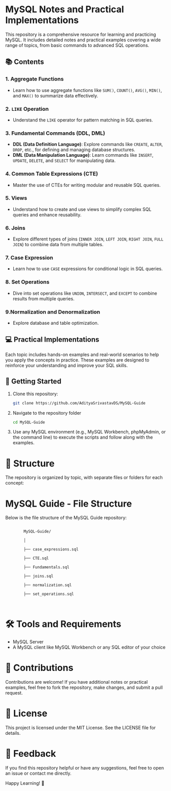# MySQL Notes and Practical Implementations

This repository is a comprehensive resource for learning and practicing MySQL. It includes detailed notes and practical examples covering a wide range of topics, from basic commands to advanced SQL operations.

## 📚 Contents

### 1. Aggregate Functions
- Learn how to use aggregate functions like `SUM()`, `COUNT()`, `AVG()`, `MIN()`, and `MAX()` to summarize data effectively.

### 2. `LIKE` Operation
- Understand the `LIKE` operator for pattern matching in SQL queries.

### 3. Fundamental Commands (DDL, DML)
- **DDL (Data Definition Language)**: Explore commands like `CREATE`, `ALTER`, `DROP`, etc., for defining and managing database structures.
- **DML (Data Manipulation Language)**: Learn commands like `INSERT`, `UPDATE`, `DELETE`, and `SELECT` for manipulating data.

### 4. Common Table Expressions (CTE)
- Master the use of CTEs for writing modular and reusable SQL queries.

### 5. Views
- Understand how to create and use views to simplify complex SQL queries and enhance reusability.

### 6. Joins
- Explore different types of joins (`INNER JOIN`, `LEFT JOIN`, `RIGHT JOIN`, `FULL JOIN`) to combine data from multiple tables.

### 7. Case Expression
- Learn how to use `CASE` expressions for conditional logic in SQL queries.

### 8. Set Operations
- Dive into set operations like `UNION`, `INTERSECT`, and `EXCEPT` to combine results from multiple queries.

### 9.Normalization and Denormalization
- Explore database and table optimization.

## 💻 Practical Implementations
Each topic includes hands-on examples and real-world scenarios to help you apply the concepts in practice. These examples are designed to reinforce your understanding and improve your SQL skills.

## 🚀 Getting Started
1. Clone this repository:
   ```bash
   git clone https://github.com/AdityaSrivastavDS/MySQL-Guide
   ```
2. Navigate to the repository folder
   ```bash
   cd MySQL-Guide
   ```
3. Use any MySQL environment (e.g., MySQL Workbench, phpMyAdmin, or the command line) to execute the scripts and follow along with the examples.


# 📂 Structure
The repository is organized by topic, with separate files or folders for each concept:
<!DOCTYPE html>
<html lang="en">
<head>
    <meta charset="UTF-8">
    <meta name="viewport" content="width=device-width, initial-scale=1.0">
</head>
<body>
    <h1>MySQL Guide - File Structure</h1>
    <p>Below is the file structure of the MySQL Guide repository:</p>
    <code>
        MySQL-Guide/<br>
        │<br>
        ├── case_expressions.sql<br>
        ├── CTE.sql<br>
        ├── Fundamentals.sql<br>
        ├── joins.sql<br>
        ├── normalization.sql<br>
        ├── set_operations.sql<br>
    </code>
</body>
</html>


# 🛠 Tools and Requirements
- MySQL Server
- A MySQL client like MySQL Workbench or any SQL editor of your choice


# 🤝 Contributions
Contributions are welcome! If you have additional notes or practical examples, feel free to fork the repository, make changes, and submit a pull request.

# 📄 License
This project is licensed under the MIT License. See the LICENSE file for details.

# 💬 Feedback
If you find this repository helpful or have any suggestions, feel free to open an issue or contact me directly.

Happy Learning! 🎉